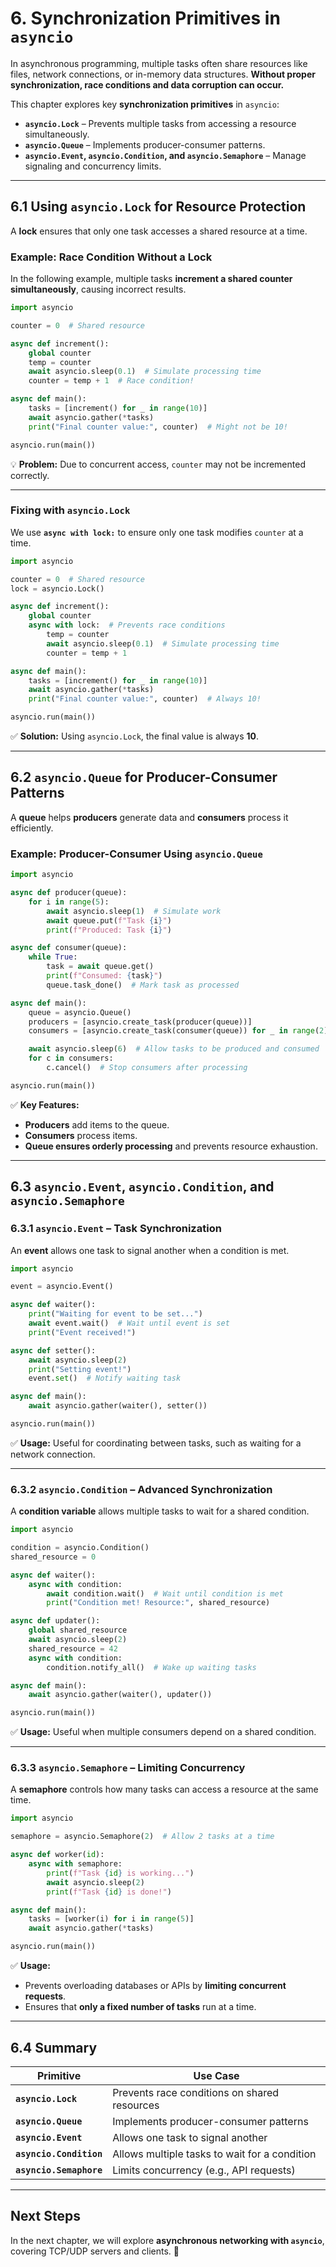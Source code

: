 # **6. Synchronization Primitives in `asyncio`**  

In asynchronous programming, multiple tasks often share resources like files, network connections, or in-memory data structures. **Without proper synchronization, race conditions and data corruption can occur.**  

This chapter explores key **synchronization primitives** in `asyncio`:  
- **`asyncio.Lock`** – Prevents multiple tasks from accessing a resource simultaneously.  
- **`asyncio.Queue`** – Implements producer-consumer patterns.  
- **`asyncio.Event`, `asyncio.Condition`, and `asyncio.Semaphore`** – Manage signaling and concurrency limits.  

---

## **6.1 Using `asyncio.Lock` for Resource Protection**  

A **lock** ensures that only one task accesses a shared resource at a time.  

### **Example: Race Condition Without a Lock**  
In the following example, multiple tasks **increment a shared counter simultaneously**, causing incorrect results.

```python
import asyncio

counter = 0  # Shared resource

async def increment():
    global counter
    temp = counter
    await asyncio.sleep(0.1)  # Simulate processing time
    counter = temp + 1  # Race condition!

async def main():
    tasks = [increment() for _ in range(10)]
    await asyncio.gather(*tasks)
    print("Final counter value:", counter)  # Might not be 10!

asyncio.run(main())
```

💡 **Problem:** Due to concurrent access, `counter` may not be incremented correctly.  

---

### **Fixing with `asyncio.Lock`**  
We use **`async with lock:`** to ensure only one task modifies `counter` at a time.

```python
import asyncio

counter = 0  # Shared resource
lock = asyncio.Lock()

async def increment():
    global counter
    async with lock:  # Prevents race conditions
        temp = counter
        await asyncio.sleep(0.1)  # Simulate processing time
        counter = temp + 1

async def main():
    tasks = [increment() for _ in range(10)]
    await asyncio.gather(*tasks)
    print("Final counter value:", counter)  # Always 10!

asyncio.run(main())
```

✅ **Solution:** Using `asyncio.Lock`, the final value is always **10**.

---

## **6.2 `asyncio.Queue` for Producer-Consumer Patterns**  

A **queue** helps **producers** generate data and **consumers** process it efficiently.

### **Example: Producer-Consumer Using `asyncio.Queue`**  

```python
import asyncio

async def producer(queue):
    for i in range(5):
        await asyncio.sleep(1)  # Simulate work
        await queue.put(f"Task {i}")
        print(f"Produced: Task {i}")

async def consumer(queue):
    while True:
        task = await queue.get()
        print(f"Consumed: {task}")
        queue.task_done()  # Mark task as processed

async def main():
    queue = asyncio.Queue()
    producers = [asyncio.create_task(producer(queue))]
    consumers = [asyncio.create_task(consumer(queue)) for _ in range(2)]  # 2 consumers

    await asyncio.sleep(6)  # Allow tasks to be produced and consumed
    for c in consumers:
        c.cancel()  # Stop consumers after processing

asyncio.run(main())
```

✅ **Key Features:**  
- **Producers** add items to the queue.  
- **Consumers** process items.  
- **Queue ensures orderly processing** and prevents resource exhaustion.

---

## **6.3 `asyncio.Event`, `asyncio.Condition`, and `asyncio.Semaphore`**  

### **6.3.1 `asyncio.Event` – Task Synchronization**  
An **event** allows one task to signal another when a condition is met.

```python
import asyncio

event = asyncio.Event()

async def waiter():
    print("Waiting for event to be set...")
    await event.wait()  # Wait until event is set
    print("Event received!")

async def setter():
    await asyncio.sleep(2)
    print("Setting event!")
    event.set()  # Notify waiting task

async def main():
    await asyncio.gather(waiter(), setter())

asyncio.run(main())
```

✅ **Usage:** Useful for coordinating between tasks, such as waiting for a network connection.

---

### **6.3.2 `asyncio.Condition` – Advanced Synchronization**  
A **condition variable** allows multiple tasks to wait for a shared condition.

```python
import asyncio

condition = asyncio.Condition()
shared_resource = 0

async def waiter():
    async with condition:
        await condition.wait()  # Wait until condition is met
        print("Condition met! Resource:", shared_resource)

async def updater():
    global shared_resource
    await asyncio.sleep(2)
    shared_resource = 42
    async with condition:
        condition.notify_all()  # Wake up waiting tasks

async def main():
    await asyncio.gather(waiter(), updater())

asyncio.run(main())
```

✅ **Usage:** Useful when multiple consumers depend on a shared condition.

---

### **6.3.3 `asyncio.Semaphore` – Limiting Concurrency**  
A **semaphore** controls how many tasks can access a resource at the same time.

```python
import asyncio

semaphore = asyncio.Semaphore(2)  # Allow 2 tasks at a time

async def worker(id):
    async with semaphore:
        print(f"Task {id} is working...")
        await asyncio.sleep(2)
        print(f"Task {id} is done!")

async def main():
    tasks = [worker(i) for i in range(5)]
    await asyncio.gather(*tasks)

asyncio.run(main())
```

✅ **Usage:**  
- Prevents overloading databases or APIs by **limiting concurrent requests**.  
- Ensures that **only a fixed number of tasks** run at a time.  

---

## **6.4 Summary**  

| **Primitive**       | **Use Case** |
|---------------------|-------------|
| **`asyncio.Lock`** | Prevents race conditions on shared resources |
| **`asyncio.Queue`** | Implements producer-consumer patterns |
| **`asyncio.Event`** | Allows one task to signal another |
| **`asyncio.Condition`** | Allows multiple tasks to wait for a condition |
| **`asyncio.Semaphore`** | Limits concurrency (e.g., API requests) |

---

## **Next Steps**  
In the next chapter, we will explore **asynchronous networking with `asyncio`**, covering TCP/UDP servers and clients. 🚀
